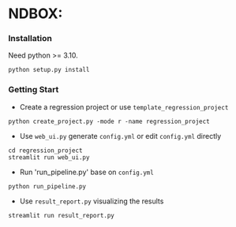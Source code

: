 # NDBOX:

### Installation

Need python >= 3.10.
```buildoutcfg
python setup.py install
```

### Getting Start
- Create a regression project or use `template_regression_project`
```buildoutcfg
python create_project.py -mode r -name regression_project
```
- Use `web_ui.py` generate `config.yml` or edit `config.yml` directly
```buildoutcfg
cd regression_project
streamlit run web_ui.py
```
- Run 'run_pipeline.py' base on `config.yml`
```buildoutcfg
python run_pipeline.py
```
- Use `result_report.py` visualizing the results
```buildoutcfg
streamlit run result_report.py
```
